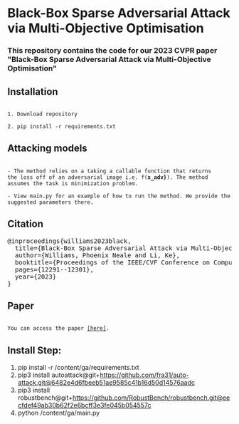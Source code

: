 # Black-Box Sparse Adversarial Attack via Multi-Objective Optimisation

### This repository contains the code for our 2023 CVPR paper "Black-Box Sparse Adversarial Attack via Multi-Objective Optimisation"

## Installation
<code>
1. Download repository <br>
2. pip install -r requirements.txt
</code>

## Attacking models
<code>
- The method relies on a taking a callable function that returns
the loss off of an adversarial image i.e. f(<strong>x_adv}</strong>). The method assumes the task is minimization problem. <br>
- View main.py for an example of how to run the method. We provide the suggested parameters there.
</code>

## Citation
<pre>
@inproceedings{williams2023black,
  title={Black-Box Sparse Adversarial Attack via Multi-Objective Optimisation},
  author={Williams, Phoenix Neale and Li, Ke},
  booktitle={Proceedings of the IEEE/CVF Conference on Computer Vision and Pattern Recognition},
  pages={12291--12301},
  year={2023}
}
</pre>

## Paper
<code>
You can access the paper <a href="./CVPR_paper.pdf" download>[here]</a>.
</code>



## Install Step:
1. pip install -r /content/ga/requirements.txt
2. pip3 install autoattack@git+https://github.com/fra31/auto-attack.git@6482e4d6fbeeb51ae9585c41b16d50d14576aadc
3. pip3 install robustbench@git+https://github.com/RobustBench/robustbench.git@eecfdef49ab30b62f2e6bcff3e3fe045b054557c
4. python /content/ga/main.py